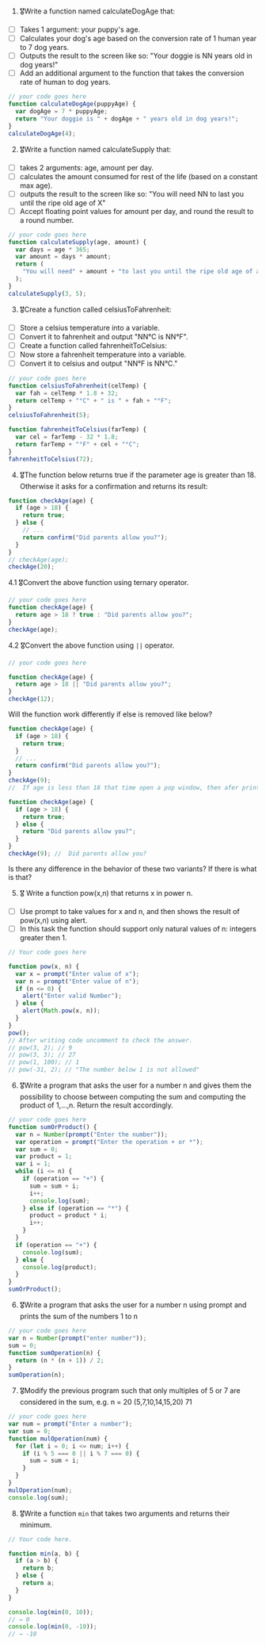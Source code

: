 1. 🎖Write a function named calculateDogAge that:

- [ ] Takes 1 argument: your puppy's age.
- [ ] Calculates your dog's age based on the conversion rate of 1 human year to 7 dog years.
- [ ] Outputs the result to the screen like so: "Your doggie is NN years old in dog years!"
- [ ] Add an additional argument to the function that takes the conversion rate of human to dog years.

```js
// your code goes here
function calculateDogAge(puppyAge) {
  var dogAge = 7 * puppyAge;
  return "Your doggie is " + dogAge + " years old in dog years!";
}
calculateDogAge(4);
```

2. 🎖Write a function named calculateSupply that:

- [ ] takes 2 arguments: age, amount per day.
- [ ] calculates the amount consumed for rest of the life (based on a constant max age).
- [ ] outputs the result to the screen like so: "You will need NN to last you until the ripe old age of X"
- [ ] Accept floating point values for amount per day, and round the result to a round number.

```js
// your code goes here
function calculateSupply(age, amount) {
  var days = age * 365;
  var amount = days * amount;
  return (
    "You will need" + amount + "to last you until the ripe old age of amount"
  );
}
calculateSupply(3, 5);
```

3. 🎖Create a function called celsiusToFahrenheit:

- [ ] Store a celsius temperature into a variable.
- [ ] Convert it to fahrenheit and output "NN°C is NN°F".
- [ ] Create a function called fahrenheitToCelsius:
- [ ] Now store a fahrenheit temperature into a variable.
- [ ] Convert it to celsius and output "NN°F is NN°C."

```js
// your code goes here
function celsiusToFahrenheit(celTemp) {
  var fah = celTemp * 1.8 + 32;
  return celTemp + "°C" + " is " + fah + "°F";
}
celsiusToFahrenheit(5);

function fahrenheitToCelsius(farTemp) {
  var cel = farTemp - 32 * 1.8;
  return farTemp + "°F" + cel + "°C";
}
fahrenheitToCelsius(72);
```

4. 🎖The function below returns true if the parameter age is greater than 18. Otherwise it asks for a confirmation and returns its result:

```js
function checkAge(age) {
  if (age > 18) {
    return true;
  } else {
    // ...
    return confirm("Did parents allow you?");
  }
}
// checkAge(age);
checkAge(20);
```

4.1 🎖Convert the above function using ternary operator.

```js
// your code goes here
function checkAge(age) {
  return age > 18 ? true : "Did parents allow you?";
}
checkAge(age);
```

4.2 🎖Convert the above function using `||` operator.

```js
// your code goes here

function checkAge(age) {
  return age > 18 || "Did parents allow you?";
}
checkAge(12);
```

Will the function work differently if else is removed like below?

```js
function checkAge(age) {
  if (age > 18) {
    return true;
  }
  // ...
  return confirm("Did parents allow you?");
}
checkAge(9);
//  If age is less than 18 that time open a pop window, then afer print true value

function checkAge(age) {
  if (age > 18) {
    return true;
  } else {
    return "Did parents allow you?";
  }
}
checkAge(9); //  Did parents allow you?
```

Is there any difference in the behavior of these two variants? If there is what is that?

5. 🎖 Write a function pow(x,n) that returns x in power n.

- [ ] Use prompt to take values for x and n, and then shows the result of pow(x,n) using alert.
- [ ] In this task the function should support only natural values of n: integers greater then 1.

```js
// Your code goes here

function pow(x, n) {
  var x = prompt("Enter value of x");
  var n = prompt("Enter value of n");
  if (n <= 0) {
    alert("Enter valid Number");
  } else {
    alert(Math.pow(x, n));
  }
}
pow();
// After writing code uncomment to check the answer.
// pow(3, 2); // 9
// pow(3, 3); // 27
// pow(1, 100); // 1
// pow(-31, 2); // "The number below 1 is not allowed"
```

6. 🎖Write a program that asks the user for a number n and gives them the possibility to choose between computing the sum and computing the product of 1,…,n. Return the result accordingly.

```js
// your code goes here
function sumOrProduct() {
  var n = Number(prompt("Enter the number"));
  var operation = prompt("Enter the operation + or *");
  var sum = 0;
  var product = 1;
  var i = 1;
  while (i <= n) {
    if (operation == "+") {
      sum = sum + i;
      i++;
      console.log(sum);
    } else if (operation == "*") {
      product = product * i;
      i++;
    }
  }
  if (operation == "+") {
    console.log(sum);
  } else {
    console.log(product);
  }
}
sumOrProduct();
```

6. 🎖Write a program that asks the user for a number n using prompt and prints the sum of the numbers 1 to n

```js
// your code goes here
var n = Number(prompt("enter number"));
sum = 0;
function sumOperation(n) {
  return (n * (n + 1)) / 2;
}
sumOperation(n);
```

7. 🎖Modify the previous program such that only multiples of 5 or 7 are considered in the sum, e.g. n = 20 (5,7,10,14,15,20) 71

```js
// your code goes here
var num = prompt("Enter a number");
var sum = 0;
function mulOperation(num) {
  for (let i = 0; i <= num; i++) {
    if (i % 5 === 0 || i % 7 === 0) {
      sum = sum + i;
    }
  }
}
mulOperation(num);
console.log(sum);
```

8. 🎖Write a function `min` that takes two arguments and returns their minimum.

```js
// Your code here.

function min(a, b) {
  if (a > b) {
    return b;
  } else {
    return a;
  }
}

console.log(min(0, 10));
// → 0
console.log(min(0, -10));
// → -10
```
